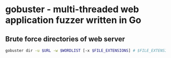 # gobuster - multi-threaded web application fuzzer written in Go

## Brute force directories of web server

```bash
gobuster dir -u $URL -w $WORDLIST [-x $FILE_EXTENSIONS] # $FILE_EXTENSIONS -> php,txt,html
```

